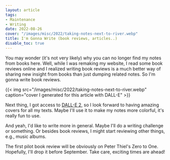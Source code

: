 ```yaml
---
layout: article
tags:
- Maintenance
- Writing
date: 2022-08-26
cover: "/images/misc/2022/taking-notes-next-to-river.webp"
title: I'm Gonna Write (book reviews, articles..)
disable_toc: true
---
```


You may wonder (it's not very likely) why you can no longer find my notes from books here. Well, while I was remaking my website, I read some book reviews online and I realized writing book reviews is a much better way of sharing new insight from books than just dumping related notes. So I'm gonna write book reviews.

{{< img src="/images/misc/2022/taking-notes-next-to-river.webp" caption="cover I generated for this article with DALL-E" >}}

Next thing, I got access to [DALL-E 2](https://openai.com/dall-e-2/), so I look forward to having amazing covers for all my texts. Maybe I'll use it to make my notes more colorful, it's really fun to use.

And yeah, I'd like to write more in general. Maybe I'll do a writing challenge or something. Or besides book reviews, I might start reviewing other things, e.g., music albums.

The first pilot book review will be obviously on Peter Thiel's Zero to One. Hopefully, I'll drop it before September. Take care, exciting times are ahead!